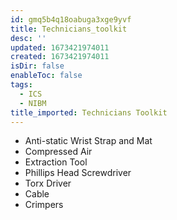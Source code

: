 ```yaml
---
id: gmq5b4q18oabuga3xge9yvf
title: Technicians_toolkit
desc: ''
updated: 1673421974011
created: 1673421974011
isDir: false
enableToc: false
tags:
  - ICS
  - NIBM
title_imported: Technicians Toolkit
---
```


- Anti-static Wrist Strap and Mat
- Compressed Air
- Extraction Tool
- Phillips Head Screwdriver
- Torx Driver
- Cable 
- Crimpers